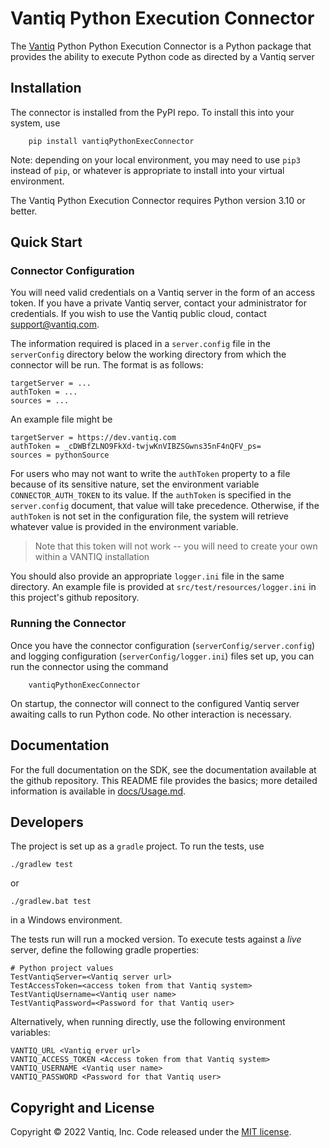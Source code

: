 
# Vantiq Python Execution Connector

The [Vantiq](http://www.vantiq.com) Python Python Execution Connector is a Python package that provides the ability 
to execute Python code as directed by a Vantiq server

## Installation

The connector is installed from the PyPI repo.  To install this into your system,
use
```commandline
    pip install vantiqPythonExecConnector
```

Note: depending on your local environment, you may need to use `pip3`
instead of `pip`, or whatever is appropriate to install into your
virtual environment.

The Vantiq Python Execution Connector requires Python version 3.10 or better.

## Quick Start

### Connector Configuration

You will need valid credentials on a Vantiq server in the form of an
access token.  If you have a private Vantiq server,
contact your administrator for credentials.  If you wish to use the
Vantiq public cloud, contact [support@vantiq.com](mailto:support@vantiq.com).

The information required is placed in a `server.config` file in the `serverConfig` directory below the working directory from which the connector will be run. The format is as follows:

```
targetServer = ...
authToken = ...
sources = ...
```

An example file might be

```
targetServer = https://dev.vantiq.com
authToken = _cDWBfZLNO9FkXd-twjwKnVIBZSGwns35nF4nQFV_ps=
sources = pythonSource
```

For users who may not want to write the `authToken` property to a file because of its sensitive nature, set the environment variable `CONNECTOR_AUTH_TOKEN` to its value. If the `authToken` is specified in the `server.config` document, that value will take precedence.
Otherwise, if the `authToken` is not set in the configuration file, the system will retrieve whatever value is provided in the environment variable.

> Note that this token will not work -- you will need to create your own
> within a VANTIQ installation

You should also provide an appropriate `logger.ini` file in the same directory.
An example file is provided at `src/test/resources/logger.ini` in this project's github repository.

### Running the Connector

Once you have the connector configuration (`serverConfig/server.config`) and logging configuration (`serverConfig/logger.ini`) files set up, you can run the connector using the command

```shell
    vantiqPythonExecConnector
```

On startup, the connector will connect to the configured Vantiq server awaiting calls to run Python code. No other interaction is necessary.


## Documentation

For the full documentation on the SDK, see the documentation available at the github repository.  This README file provides the basics;  more detailed information is available in [docs/Usage.md](https://github.com/Vantiq/vantiq-extension-sources/blob/master/pythonExecSource/docs/Usage.md).

## Developers

The project is set up as a `gradle` project.  To run the tests, use

```commandline
./gradlew test
```

or

```commandline
./gradlew.bat test
```

in a Windows environment.

The tests run will run a mocked version. To execute tests against a _live_ server,
define the following gradle properties:

```properties
# Python project values
TestVantiqServer=<Vantiq server url>
TestAccessToken=<access token from that Vantiq system>
TestVantiqUsername=<Vantiq user name>
TestVantiqPassword=<Password for that Vantiq user>
```

Alternatively, when running directly, use the following environment variables:

```commandline
VANTIQ_URL <Vantiq erver url>
VANTIQ_ACCESS_TOKEN <Access token from that Vantiq system>
VANTIQ_USERNAME <Vantiq user name>
VANTIQ_PASSWORD <Password for that Vantiq user>
```

## Copyright and License

Copyright &copy; 2022 Vantiq, Inc.  Code released under the
[MIT license](https://github.com/Vantiq/vantiq-extension-sources/blob/master/pythonExecSource/LICENSE.txt).
